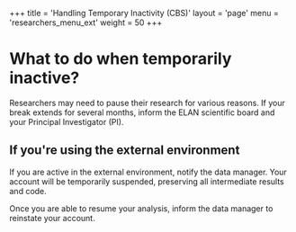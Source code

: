 +++
title = 'Handling Temporary Inactivity (CBS)'
layout = 'page'
menu = 'researchers_menu_ext'
weight = 50
+++

# What to do when temporarily inactive?
Researchers may need to pause their research for various reasons. If your break extends for several months, inform the ELAN scientific board and your Principal Investigator (PI).

## If you're using the external environment
If you are active in the external environment, notify the data manager. Your account will be temporarily suspended, preserving all intermediate results and code.

Once you are able to resume your analysis, inform the data manager to reinstate your account.